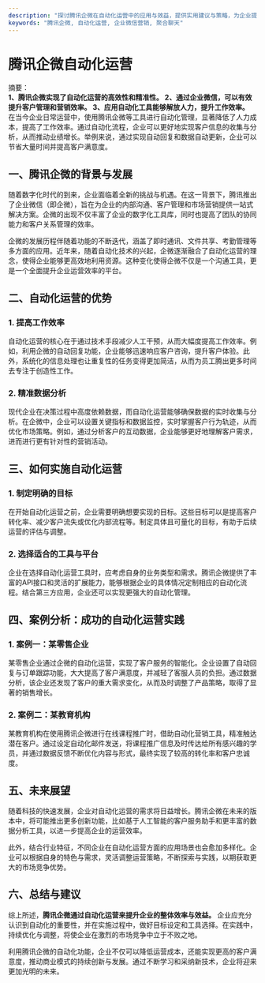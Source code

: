 ```yaml
---
description: "探讨腾讯企微在自动化运营中的应用与效益，提供实用建议与策略，为企业提升运营效率。"
keywords: "腾讯企微, 自动化运营, 企业微信营销, 聚合聊天"
---
```

# 腾讯企微自动化运营

摘要：  
**1、腾讯企微实现了自动化运营的高效性和精准性。 2、通过企业微信，可以有效提升客户管理和营销效率。 3、应用自动化工具能够解放人力，提升工作效率。** 在当今企业日常运营中，使用腾讯企微等工具进行自动化管理，显著降低了人力成本，提高了工作效率。通过自动化流程，企业可以更好地实现客户信息的收集与分析，从而推动业绩增长。举例来说，通过实现自动回复和数据自动更新，企业可以节省大量时间并提高客户满意度。

## 一、腾讯企微的背景与发展

随着数字化时代的到来，企业面临着全新的挑战与机遇。在这一背景下，腾讯推出了企业微信（即企微），旨在为企业的内部沟通、客户管理和市场营销提供一站式解决方案。企微的出现不仅丰富了企业的数字化工具库，同时也提高了团队的协同能力和客户关系管理的效率。

企微的发展历程伴随着功能的不断迭代，涵盖了即时通讯、文件共享、考勤管理等多方面的应用。近年来，随着自动化技术的兴起，企微逐渐融合了自动化运营的理念，使得企业能够更高效地利用资源。这种变化使得企微不仅是一个沟通工具，更是一个全面提升企业运营效率的平台。

## 二、自动化运营的优势

### 1. 提高工作效率

自动化运营的核心在于通过技术手段减少人工干预，从而大幅度提高工作效率。例如，利用企微的自动回复功能，企业能够迅速响应客户咨询，提升客户体验。此外，系统化的信息处理也让重复性的任务变得更加简洁，从而为员工腾出更多时间去专注于创造性工作。

### 2. 精准数据分析

现代企业在决策过程中高度依赖数据，而自动化运营能够确保数据的实时收集与分析。在企微中，企业可以设置关键指标和数据监控，实时掌握客户行为轨迹，从而优化市场策略。例如，通过分析客户的互动数据，企业能够更好地理解客户需求，进而进行更有针对性的营销活动。

## 三、如何实施自动化运营

### 1. 制定明确的目标

在开始自动化运营之前，企业需要明确想要实现的目标。这些目标可以是提高客户转化率、减少客户流失或优化内部流程等。制定具体且可量化的目标，有助于后续运营的评估与调整。

### 2. 选择适合的工具与平台

企业在选择自动化运营工具时，应考虑自身的业务类型和需求。腾讯企微提供了丰富的API接口和灵活的扩展能力，能够根据企业的具体情况定制相应的自动化流程。结合第三方应用，企业还可以实现更强大的自动化管理。

## 四、案例分析：成功的自动化运营实践

### 1. 案例一：某零售企业

某零售企业通过企微的自动化运营，实现了客户服务的智能化。企业设置了自动回复与订单跟踪功能，大大提高了客户满意度，并减轻了客服人员的负担。通过数据分析，该企业还发现了客户的重大需求变化，从而及时调整了产品策略，取得了显著的销售增长。

### 2. 案例二：某教育机构

某教育机构在使用腾讯企微进行在线课程推广时，借助自动化营销工具，精准触达潜在客户。通过设定自动化邮件发送，将课程推广信息及时传达给所有感兴趣的学员，并通过数据反馈不断优化内容与形式，最终实现了较高的转化率和客户忠诚度。

## 五、未来展望

随着科技的快速发展，企业对自动化运营的需求将日益增长。腾讯企微在未来的版本中，将可能推出更多创新功能，比如基于人工智能的客户服务助手和更丰富的数据分析工具，以进一步提高企业的运营效率。

此外，结合行业特征，不同企业在自动化运营方面的应用场景也会愈加多样化。企业可以根据自身的特色与需求，灵活调整运营策略，不断探索与实践，以期获取更大的市场竞争优势。

## 六、总结与建议

综上所述，**腾讯企微通过自动化运营来提升企业的整体效率与效益。** 企业应充分认识到自动化的重要性，并在实施过程中，做好目标设定和工具选择。在实践中，持续优化与调整，将使企业在激烈的市场竞争中立于不败之地。

利用腾讯企微的自动化功能，企业不仅可以降低运营成本，还能实现更高的客户满意度，推动商业模式的持续创新与发展。通过不断学习和采纳新技术，企业将迎来更加光明的未来。
